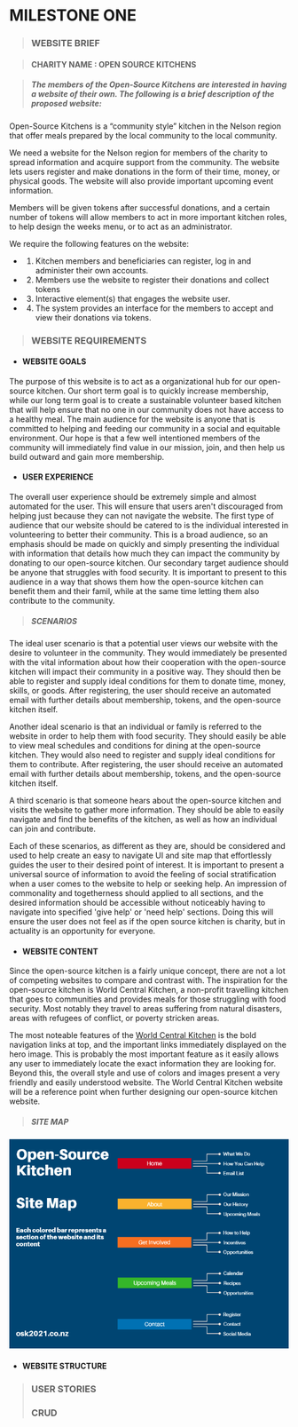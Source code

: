 # MILESTONE ONE

> ### WEBSITE BRIEF
 
> #### CHARITY NAME : OPEN SOURCE KITCHENS



> ##### The members of the Open-Source Kitchens are interested in having a website of their own. The following is a brief description of the proposed website:


Open-Source Kitchens is a “community style” kitchen in the Nelson region that offer meals prepared by the local community to the local community. 

We need a website for the Nelson region for members of the charity to spread information and acquire support from the community. The website lets users register and make donations in the form of their time, money, or physical goods. The website will also provide important upcoming event information.

Members will be given tokens after successful donations, and a certain number of tokens will allow members to act in more important kitchen roles, to help design the weeks menu, or to act as an administrator.

We require the following features on the website:

- 1. Kitchen members and beneficiaries can register, log in and administer their own accounts.
- 2. Members use the website to register their donations and collect tokens
- 3. Interactive element(s) that engages the website user.
- 4. The system provides an interface for the members to accept and view their donations via tokens.


> ### WEBSITE REQUIREMENTS

- #### WEBSITE GOALS
The purpose of this website is to act as a organizational hub for our open-source kitchen. Our short term goal is to quickly increase membership, while our long term goal is to create a sustainable volunteer based kitchen that will help ensure that no one in our community does not have access to a healthy meal. The main audience for the website is anyone that is committed to helping and feeding our community in a social and equitable environment. Our hope is that a few well intentioned members of the community will immediately find value in our mission, join, and then help us build outward and gain more membership.

- #### USER EXPERIENCE
The overall user experience should be extremely simple and almost automated for the user. This will ensure that users aren't discouraged from helping just because they can not navigate the website. The first type of audience that our website should be catered to is the individual interested in volunteering to better their community. This is a broad audience, so an emphasis should be made on quickly and simply presenting the individual with information that details how much they can impact the community by donating to our open-source kitchen. Our secondary target audience should be anyone that struggles with food security. It is important to present to this audience in a way that shows them how the open-source kitchen can benefit them and their famil, while at the same time letting them also contribute to the community.

> ##### SCENARIOS
The ideal user scenario is that a potential user views our website with the desire to volunteer in the community. They would immediately be presented with the vital information about how their cooperation with the open-source kitchen will impact their community in a positive way. They should then be able to register and supply ideal conditions for them to donate time, money, skills, or goods. After registering, the user should receive an automated email with further details about membership, tokens, and the open-source kitchen itself.

Another ideal scenario is that an individual or family is referred to the website in order to help them with food security. They should easily be able to view meal schedules and conditions for dining at the open-source kitchen. They would also need to register and supply ideal conditions for them to contribute. After registering, the user should receive an automated email with further details about membership, tokens, and the open-source kitchen itself.

A third scenario is that someone hears about the open-source kitchen and visits the website to gather more information. They should be able to easily navigate and find the benefits of the kitchen, as well as how an individual can join and contribute. 

Each of these scenarios, as different as they are, should be considered and used to help create an easy to navigate UI and site map that effortlessly guides the user to their desired point of interest. It is important to present a universal source of information to avoid the feeling of social stratification when a user comes to the website to help or seeking help. An impression of commonality and togetherness should applied to all sections, and the desired information should be accessible without noticeably having to navigate into specified 'give help' or 'need help' sections. Doing this will ensure the user does not feel as if the open source kitchen is charity, but in actuality is an opportunity for everyone.

- #### WEBSITE CONTENT
Since the open-source kitchen is a fairly unique concept, there are not a lot of competing websites to compare and contrast with. The inspiration for the open-source kitchen is World Central Kitchen, a non-profit travelling kitchen that goes to communities and provides meals for those struggling with food security. Most notably they travel to areas suffering from natural disasters, areas with refugees of conflict, or poverty stricken areas. 

The most noteable features of the [World Central Kitchen](https://wck.org/) is the bold navigation links at top, and the important links immediately displayed on the hero image. This is probably the most important feature as it easily allows any user to immediately locate the exact information they are looking for. Beyond this, the overall style and use of colors and images present a very friendly and easily understood website. The World Central Kitchen website will be a reference point when further designing our open-source kitchen website.

> ##### SITE MAP
![site map](siteMap.png)
- #### WEBSITE STRUCTURE

> ### USER STORIES
> ### CRUD
